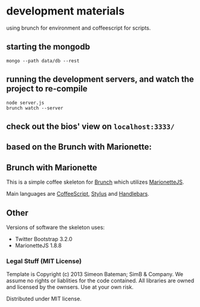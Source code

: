 # development materials
using brunch for environment and coffeescript for scripts.
## starting the mongodb
```
mongo --path data/db --rest
```
## running the development servers, and watch the project to re-compile
```
node server.js
brunch watch --server
```

## check out the bios' view on `localhost:3333/`

## based on the Brunch with Marionette:
## Brunch with Marionette
This is a simple coffee skeleton for [Brunch](http://brunch.io/) which utilizes [MarionetteJS](http://marionettejs.com/).

Main languages are [CoffeeScript](http://coffeescript.org/),
[Stylus](http://learnboost.github.com/stylus/) and
[Handlebars](http://handlebarsjs.com/).

## Other
Versions of software the skeleton uses:

* Twitter Bootstrap 3.2.0
* MarionetteJS 1.8.8

### Legal Stuff (MIT License)
Template is Copyright (c) 2013 Simeon Bateman; SimB & Company.  We assume no rights or liablities for the code contained.  All libraries are owned and licensed by the ownsers.  Use at your own risk.

Distributed under MIT license.
